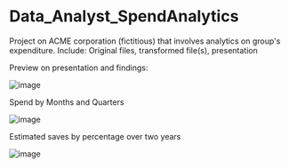 # Data_Analyst_SpendAnalytics
Project on ACME corporation (fictitious) that involves analytics on group's expenditure. Include: Original files, transformed file(s), presentation

Preview on presentation and findings:

![image](https://github.com/Minhtran2904/Data_Analyst_SpendAnalytics/assets/97359403/fc4deaf3-b945-4fb2-8dfb-f05550594731)

Spend by Months and Quarters

![image](https://github.com/Minhtran2904/Data_Analyst_SpendAnalytics/assets/97359403/72bc9acb-a79c-4b01-87e8-c377318ecbec)

Estimated saves by percentage over two years

![image](https://github.com/Minhtran2904/Data_Analyst_SpendAnalytics/assets/97359403/0e2becbe-6c67-4c6f-837d-4f0116b2278e)
